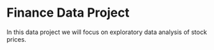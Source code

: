 # Finance Data Project 

In this data project we will focus on exploratory data analysis of stock prices.
